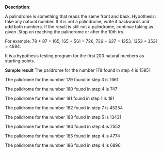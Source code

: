 **Description:**

A palindrome is something that reads the same front and back.
Hypothesis: take any natural number. If it is not a palindrome,
write it backwards and add both numbers. If the result is still not a palindrome,
continue taking as given. Stop on reaching the palindrome or after the 10th try.

For example: 78 + 87 = 165, 165 + 561 = 726, 726 + 627 = 1353, 1353 + 3531 = 4884.

It is a hypothesis testing program for the first 200 natural numbers as starting points.


**Sample result**
The palidrome for the number 178 found in step 4 is 15851 

The palidrome for the number 179 found in step 3 is 1661 

The palidrome for the number 180 found in step 4 is 747

The palidrome for the number 181 found in step 1 is 181

The palidrome for the number 182 found in step 7 is 45254

The palidrome for the number 183 found in step 5 is 13431

The palidrome for the number 184 found in step 4 is 2552

The palidrome for the number 185 found in step 4 is 4774

The palidrome for the number 186 found in step 4 is 6996


